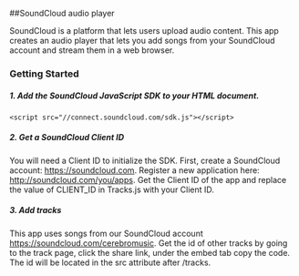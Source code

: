 ##SoundCloud audio player

SoundCloud is a platform that lets users upload audio content.  This app creates an audio player that lets you add songs from your SoundCloud account and stream them in a web browser.  

### Getting Started

##### 1. Add the SoundCloud JavaScript SDK to your HTML document.<br>
`<script src="//connect.soundcloud.com/sdk.js"></script>`

##### 2. Get a SoundCloud Client ID
You will need a Client ID to initialize the SDK.  First, create a SoundCloud account: https://soundcloud.com. Register a new application here: http://soundcloud.com/you/apps.  Get the Client ID of the app and replace the value of CLIENT_ID in Tracks.js with your Client ID.

##### 3. Add tracks
This app uses songs from our SoundCloud account https://soundcloud.com/cerebromusic. Get the id of other tracks by going to the track page, click the share link, under the embed tab copy the code.  The id will be located in the src attribute after /tracks.


